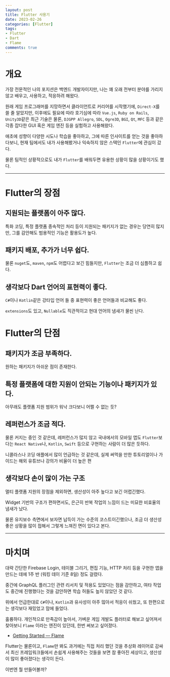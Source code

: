 ```yaml
---
layout: post
title: Flutter 사용기
date: 2023-02-26
categories: [Flutter]
tags: 
- Flutter
- Dart
- Flame
comments: true
---
```


# 개요

가장 전문적인 나의 포지션은 백엔드 개발자이지만, 나는 꽤 오래 전부터 분야를 가리지 않고 배우고, 사용하고, 적응하려 해왔다.

원래 게임 프로그래머를 지망하면서 클라이언트로 커리어를 시작했기에, `Direct-X`를 쓸 줄 알았지만, 이후에도 필요에 따라 호기심에 따라 `Vue.js`, `Ruby on Rails`, `Unity3D`같은 최근 기술은 물론, `DJGPP Allegro`, `SDL`, `Ogre3D`, `BGI`, `Qt`, `MFC` 등과 같은 각종 잡다한 GUI 혹은 게임 엔진 등을 실험하고 사용해왔다.

애초에 성향이 다양한 시도나 학습을 좋아하고, 그에 따른 인사이트를 얻는 것을 좋아하다보니, 현재 팀에서도 내가 사용해봤거나 익숙하지 않은 스택인 `Flutter`에 관심이 갔다.

물론 팀적인 상황적으로도 내가 `Flutter`를 배워두면 유용한 상황이 많을 상황이기도 했다.

---

# Flutter의 장점

## 지원되는 플랫폼이 아주 많다.

특화 코딩, 특정 플랫폼 종속적인 처리 등이 지원되는 패키지가 없는 경우는 당연히 많지만, 그를 감안해도 범용적인 기능은 활용도가 높다.

## 패키지 배포, 추가가 너무 쉽다.

물론 `nuget`도, `maven`, `npm`도 어렵다고 보긴 힘들지만, `Flutter`는 조금 더 심플하고 쉽다.

## 생각보다 Dart 언어의 표현력이 좋다.

`C#`이나 `Kotlin`같은 강타입 언어 들 중 표현력이 좋은 언어들과 비교해도 좋다.

`extensions`도 있고, `Nullable`도 직관적이고 현대 언어의 냄새가 물씬 난다.

# Flutter의 단점

## 패키지가 조금 부족하다.

원하는 패키지가 아쉬운 점이 존재한다.

## 특정 플랫폼에 대한 지원이 안되는 기능이나 패키지가 있다.

아무래도 플랫폼 지원 범위가 워낙 크다보니 어쩔 수 없는 듯?

## 레퍼런스가 조금 적다.

물론 커지는 중인 것 같은데, 레퍼런스가 많지 않고 국내에서의 모바일 앱도 `Flutter`보다는 `React Native`나, `Kotlin`, `Swift` 등으로 구현하는 사람이 더 많은 듯하다.

니콜라스나 코딩 애플에서 많이 언급하는 것 같은데, 실제 써먹을 만한 튜토리얼이나 가이드는 해외 유튜브나 강의가 비율이 더 높은 편

## 생각보다 손이 많이 가는 구조

멀티 플랫폼 지원의 장점을 제외하면, 생산성이 아주 높다고 보긴 어렵긴했다.

Widget 기반의 구조가 편하면서도, 은근히 반복 작업의 느낌이 드는 미묘한 비효율의 냄새가 났다.

물론 유지보수 측면에서 보자면 납득이 가는 수준의 코스트이긴했으나, 조금 더 생산성 좋은 상황을 많이 접해서 그렇게 느껴진 면이 있다고 본다.

---

# 마치며

대략 간단한 Firebase Login, 테이블 그리기, 편집 기능, HTTP 처리 등을 구현한 앱을 만드는 데에 1주 반 (워킹 데이 기준 8일) 정도 걸렸다.

중간에 GraphQL 플러그인 관련 리서치 및 적용도 있었다는 점을 감안하고, 여타 작업도 중간에 진행했다는 것을 감안하면 학습 허들도 높지 않았던 것 같다.

위에서 언급한대로 `C#`이나, `Kotlin`과 유사성이 아주 많아서 적응이 쉬웠고, 또 한편으로는 생각보다 재밌었고 맘에 들었다.

훌륭하다. 개인적으로 만족감이 높아서, 가벼운 게임 개발도 플러터로 해보고 싶어져서 찾아보니 `Flame` 이라는 엔진이 있던데, 한번 써보고 싶어졌다.

- [Getting Started — Flame](https://docs.flame-engine.org/1.6.0/)

Flutter는 물론이고, `Flame`만 봐도 과거에는 직접 처리 했던 것을 추상화 레이어로 감싸서 최신 프레임워크들에서 손쉽게 사용해주는 것들을 보면 참 좋아진 세상이고, 생산성이 많이 좋아졌다는 생각이 든다.

이번엔 뭘 만들어볼까?